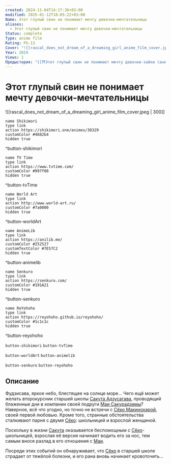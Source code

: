 ```yaml
---
created: 2024-11-04T14:17:36+03:00
modified: 2025-01-12T18:05:22+03:00
Name: Этот глупый свин не понимает мечту девочки-мечтательницы
aliases:
  - Этот глупый свин не понимает мечту девочки-мечтательницы
Status: complete
Type: anime film
Rating: PG-13
Cover: "![[rascal_does_not_dream_of_a_dreaming_girl_anime_film_cover.jpeg]]"
Year: 2019
Views: 1
Предыстория: "[[⛩️Этот глупый свин не понимает мечту девочки-зайки (аниме)]]"
---
```


# Этот глупый свин не понимает мечту девочки-мечтательницы

![[rascal_does_not_dream_of_a_dreaming_girl_anime_film_cover.jpeg | 300]]

```button
name Shikimori
type link
action https://shikimori.one/animes/38329
customColor #4682b4
hidden true
```
^button-shikimori

```button
name TV Time
type link
action https://www.tvtime.com/
customColor #997f00
hidden true
```
^button-tvTime

```button
name World Art
type link
action http://www.world-art.ru/
customColor #7a0000
hidden true
```
^button-worldArt

```button
name AnimeLib
type link
action https://anilib.me/
customColor #252527
customTextColor #7E57C2
hidden true
```
^button-animelib

```button
name Senkuro
type link
action https://senkuro.com/
customColor #191A21
hidden true
```
^button-senkuro

```button
name ReYohoho
type link
action https://reyohoho.github.io/reyohoho/
customColor #1c1c1c
hidden true
```
^button-reyohoho

`button-shikimori` `button-tvTime`

`button-worldArt` `button-animelib`

`button-senkuro` `button-reyohoho`

## Описание

Фудзисава, яркое небо, блестящее на солнце море... Чего ещё может желать второкурсник старшей школы [Сакута Адзусагава](https://shikimori.one/characters/118733-sakuta-azusagawa), проводящий блаженные дни в компании своей подруги [Маи Сакурадзимы](https://shikimori.one/characters/118739-mai-sakurajima)? Наверное, всё что угодно, но точно не встречи с [Сёко Макинохарой](https://shikimori.one/characters/149616-shouko-makinohara), своей первой любовью. Кроме того, странные обстоятельства сталкивают парня с двумя [Сёко](https://shikimori.one/characters/149616-shouko-makinohara): школьницей и взрослой женщиной.

Поскольку в жизни [Сакута](https://shikimori.one/characters/118733-sakuta-azusagawa) оказывается беспомощным с [Сёко](https://shikimori.one/characters/149616-shouko-makinohara)-школьницей, взрослая её версия начинает водить его за нос, тем самым внося разлад в его отношения с [Маи](https://shikimori.one/characters/118739-mai-sakurajima).

Посреди этих событий он обнаруживает, что [Сёко](https://shikimori.one/characters/149616-shouko-makinohara) в старшей школе страдает от тяжёлой болезни, и его рана вновь начинает кровоточить...
